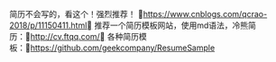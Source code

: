







简历不会写的，看这个！强烈推荐！
https://www.cnblogs.com/qcrao-2018/p/11150411.html
推荐一个简历模板网站，使用md语法，冷熊简历：http://cv.ftqq.com/
各种简历模板：https://github.com/geekcompany/ResumeSample